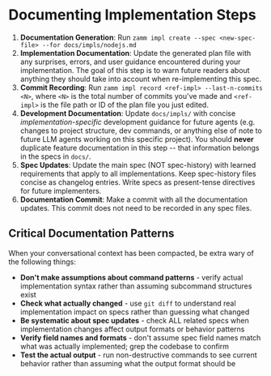 # Documenting Implementation Steps

1. **Documentation Generation**: Run `zamm impl create --spec <new-spec-file> --for docs/impls/nodejs.md`
2. **Implementation Documentation**: Update the generated plan file with any surprises, errors, and user guidance encountered during your implementation. The goal of this step is to warn future readers about anything they should take into account when re-implementing this spec.
3. **Commit Recording**: Run `zamm impl record <ref-impl> --last-n-commits <N>`, where `<N>` is the total number of commits you've made and `<ref-impl>` is the file path or ID of the plan file you just edited.
4. **Development Documentation**: Update `docs/impls/` with concise _implementation-specific_ development guidance for future agents (e.g. changes to project structure, dev commands, or anything else of note to future LLM agents working on this specific project). You should **never** duplicate feature documentation in this step -- that information belongs in the specs in `docs/`.
5. **Spec Updates**: Update the main spec (NOT spec-history) with learned requirements that apply to all implementations. Keep spec-history files concise as changelog entries. Write specs as present-tense directives for future implementers.
6. **Documentation Commit**: Make a commit with all the documentation updates. This commit does not need to be recorded in any spec files.

## Critical Documentation Patterns

When your conversational context has been compacted, be extra wary of the following things:

- **Don't make assumptions about command patterns** - verify actual implementation syntax rather than assuming subcommand structures exist
- **Check what actually changed** - use `git diff` to understand real implementation impact on specs rather than guessing what changed
- **Be systematic about spec updates** - check ALL related specs when implementation changes affect output formats or behavior patterns
- **Verify field names and formats** - don't assume spec field names match what was actually implemented; grep the codebase to confirm
- **Test the actual output** - run non-destructive commands to see current behavior rather than assuming what the output format should be
